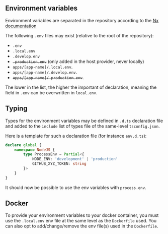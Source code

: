 ## Environment variables

Environment variables are separated in the repository according to the [Nx documentation](https://nx.dev/recipes/tips-n-tricks/define-environment-variables#define-environment-variables)

The following `.env` files may exist (relative to the root of the repository):

-   `.env`
-   `.local.env`
-   `.develop.env`
-   ~~`.production.env`~~ (only added in the host provider, never locally)
-   `apps/[app-name]/.local.env`.
-   `apps/[app-name]/.develop.env`.
-   ~~`apps/[app-name]/.production.env`~~.

The lower in the list, the higher the important of declaration, meaning the field in `.env` can be overwritten in `local.env`.

## Typing

Types for the environment variables may be defined in `.d.ts` declaration file and added to the `include` list of types file of the same-level `tsconfig.json`.

Here is a template for such a declaration file (for instance `env.d.ts`):

```typescript
declare global {
    namespace NodeJS {
        type ProcessEnv = Partial<{
            NODE_ENV: 'development' | 'production'
            GITHUB_XYZ_TOKEN: string
        }>
    }
}
```

It should now be possible to use the env variables with `process.env`.

## Docker

To provide your environment variables to your docker container, you must use the `.local.env` env file at the same level as the `Dockerfile` used.
You can also opt to add/change/remove the env file(s) used in the `Dockerfile`.
